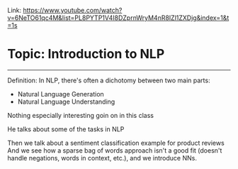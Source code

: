 Link: https://www.youtube.com/watch?v=6NeTO61qc4M&list=PL8PYTP1V4I8DZprnWryM4nR8IZl1ZXDjg&index=1&t=1s

# Topic: Introduction to NLP

---

Definition: In NLP, there's often a dichotomy between two main parts:
- Natural Language Generation
- Natural Language Understanding

Nothing especially interesting goin on in this class

He talks about some of the tasks in NLP

Then we talk about a sentiment classification example for product reviews
And we see how a sparse bag of words approach isn't a good fit (doesn't handle negations, words in context, etc.), and we introduce NNs.











